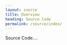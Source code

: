 ```yaml
---
layout: source
title: Overview
heading: Source Code
permalink: /source/index/
---
```


Source Code....
